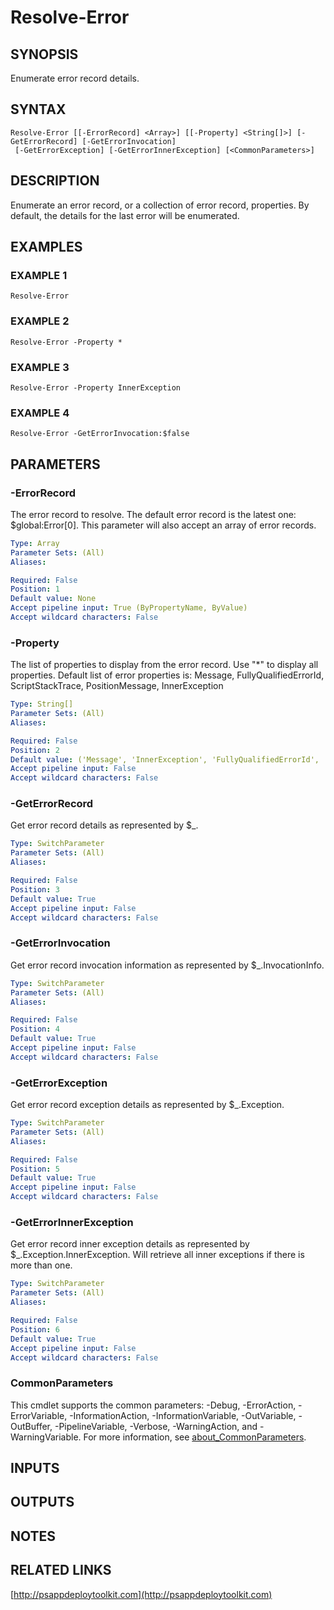 ﻿---
editLink: false
isShowComments: false
external help file: PSAppDeployToolkit-help.xml
Module Name: PSAppDeployToolkit
online version: http://psappdeploytoolkit.com
schema: 2.0.0
---

# Resolve-Error

## SYNOPSIS
Enumerate error record details.

## SYNTAX

```
Resolve-Error [[-ErrorRecord] <Array>] [[-Property] <String[]>] [-GetErrorRecord] [-GetErrorInvocation]
 [-GetErrorException] [-GetErrorInnerException] [<CommonParameters>]
```

## DESCRIPTION
Enumerate an error record, or a collection of error record, properties.
By default, the details for the last error will be enumerated.

## EXAMPLES

### EXAMPLE 1
```
Resolve-Error
```

### EXAMPLE 2
```
Resolve-Error -Property *
```

### EXAMPLE 3
```
Resolve-Error -Property InnerException
```

### EXAMPLE 4
```
Resolve-Error -GetErrorInvocation:$false
```

## PARAMETERS

### -ErrorRecord
The error record to resolve.
The default error record is the latest one: $global:Error\[0\].
This parameter will also accept an array of error records.

```yaml
Type: Array
Parameter Sets: (All)
Aliases:

Required: False
Position: 1
Default value: None
Accept pipeline input: True (ByPropertyName, ByValue)
Accept wildcard characters: False
```

### -Property
The list of properties to display from the error record.
Use "*" to display all properties.
Default list of error properties is: Message, FullyQualifiedErrorId, ScriptStackTrace, PositionMessage, InnerException

```yaml
Type: String[]
Parameter Sets: (All)
Aliases:

Required: False
Position: 2
Default value: ('Message', 'InnerException', 'FullyQualifiedErrorId', 'ScriptStackTrace', 'PositionMessage')
Accept pipeline input: False
Accept wildcard characters: False
```

### -GetErrorRecord
Get error record details as represented by $_.

```yaml
Type: SwitchParameter
Parameter Sets: (All)
Aliases:

Required: False
Position: 3
Default value: True
Accept pipeline input: False
Accept wildcard characters: False
```

### -GetErrorInvocation
Get error record invocation information as represented by $_.InvocationInfo.

```yaml
Type: SwitchParameter
Parameter Sets: (All)
Aliases:

Required: False
Position: 4
Default value: True
Accept pipeline input: False
Accept wildcard characters: False
```

### -GetErrorException
Get error record exception details as represented by $_.Exception.

```yaml
Type: SwitchParameter
Parameter Sets: (All)
Aliases:

Required: False
Position: 5
Default value: True
Accept pipeline input: False
Accept wildcard characters: False
```

### -GetErrorInnerException
Get error record inner exception details as represented by $_.Exception.InnerException.
Will retrieve all inner exceptions if there is more than one.

```yaml
Type: SwitchParameter
Parameter Sets: (All)
Aliases:

Required: False
Position: 6
Default value: True
Accept pipeline input: False
Accept wildcard characters: False
```

### CommonParameters
This cmdlet supports the common parameters: -Debug, -ErrorAction, -ErrorVariable, -InformationAction, -InformationVariable, -OutVariable, -OutBuffer, -PipelineVariable, -Verbose, -WarningAction, and -WarningVariable. For more information, see [about_CommonParameters](http://go.microsoft.com/fwlink/?LinkID=113216).

## INPUTS

## OUTPUTS

## NOTES

## RELATED LINKS

[http://psappdeploytoolkit.com](http://psappdeploytoolkit.com)

